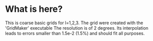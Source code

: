 # What is here?
This is coarse basic grids for l=1,2,3.
The grid were created with the 'GridMaker' executable
The resolution is of 2 degrees. Its interpolation leads to errors smaller than 1.5e-2 (1.5%) and should fit all purposes.

